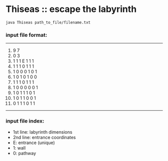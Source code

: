 # Thiseas :: escape the labyrinth
`java Thiseas path_to_file/filename.txt`

### input file format:
---
1. 9 7
2. 0 3
3. 1 1 1 Ε 1 1 1
4. 1 1 1 0 1 1 1
5. 1 0 0 0 1 0 1
6. 1 0 1 0 1 0 0
7. 1 1 1 0 1 1 1
8. 1 0 0 0 0 0 1
9. 1 0 1 1 1 0 1
10. 1 0 1 1 0 0 1
11. 0 1 1 1 0 1 1
---
### input file index:
- 1st line: labyrinth dimensions
- 2nd line: entrance coordinates
- E: entrance (unique)
- 1: wall
- 0: pathway
